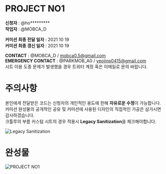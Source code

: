 # PROJECT NO1

**신청자** : @ho****\*****  
**작업자** : @MOBCA_D

**커미션 최종 전달 일자** : 2021 10 19  
**커미션 최종 갱신 일자** : 2021 10 19

**CONTACT** : @MOBCA_D / mobca0.5@gmail.com  
**EMERGENCY CONTACT** : @PARKMOB_A0 / yeojinp0415@gmail.com  
시트 이용 도중 문제가 발생했을 경우 트위터 계정 혹은 이메일로 문의 바랍니다.

# 주의사항

본인에게 전달받은 코드는 신청자의 개인적인 용도에 한해 **자유로운 수정**이 가능합니다.  
커미션 완성물의 공개적인 공유 및 커미션에 사용된 디자인의 직접적인 가공은 삼가시면 감사하겠습니다.  
크툴루의 부름 커스텀 시트의 경우 적용시 **Legacy Sanitization**을 체크해야합니다.

![Legacy Sanitization](https://i.imgur.com/dKetlgm.png "Legacy Sanitization")

# 완성물

![PROJECT NO1](https://i.imgur.com/BEvVn7L.png "PROJECT NO1")
